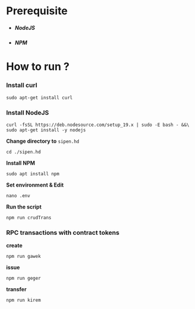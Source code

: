 # Prerequisite

- ##### NodeJS

- ##### NPM



# How to run ?

### Install curl
```shell
sudo apt-get install curl
```

### Install NodeJS
```shell
curl -fsSL https://deb.nodesource.com/setup_19.x | sudo -E bash - &&\
sudo apt-get install -y nodejs
```

**Change directory to** `sipen.hd`
```shell
cd ./sipen.hd
```

**Install NPM**
```shell
sudo apt install npm
```

**Set environment & Edit**
```
nano .env
```

**Run the script**
```
npm run crudTrans
```

### RPC transactions with contract tokens 

**create**
```
npm run gawek
```
**issue**
```
npm run geger
```
**transfer**
```
npm run kirem
```
